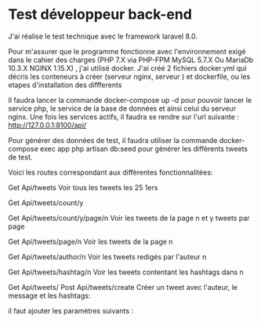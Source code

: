 # Test développeur back-end

J'ai réalise le test technique avec le framework laravel 8.0.

Pour m'assurer que le programme fonctionne avec l'environnement exigé dans le cahier des charges (PHP 7.X via PHP-FPM
MySQL 5.7.X Ou MariaDb 10.3.X
NGINX 1.15.X) , j'ai utilisé docker. J'ai créé 2 fichiers docker.yml qui décris les conteneurs à créer (serveur nginx, serveur ) et dockerfile, ou les etapes d'installation des diffferents 

Il faudra lancer la commande docker-compose up -d pour pouvoir lancer le service php, le service de la base de données et ainsi celui du serveur nginx.
Une fois les services actifs, il faudra se rendre sur l'url suivante :
http://127.0.0.1:8100/api/

Pour générer des données de test, il faudra utiliser la commande 
docker-compose exec app php artisan db:seed 
pour générer les diffèrents tweets de test.

Voici les routes correspondant aux diffèrentes fonctionnalitées:

Get Api/tweets
Voir tous les tweets les 25 1ers

Get Api/tweets/count/y

Get Api/tweets/count/y/page/n
Voir les tweets de la page n et y tweets par page

Get Api/tweets/page/n
Voir les tweets de la page n

Get Api/tweets/author/n
Voir les tweets redigés par l'auteur n

Get Api/tweets/hashtag/n
Voir les tweets contentant les hashtags dans n

Get Api/tweets/
Post Api/tweets/create
Créer un tweet avec l'auteur, le message et les hashtags:

il faut ajouter les paramètres suivants :

